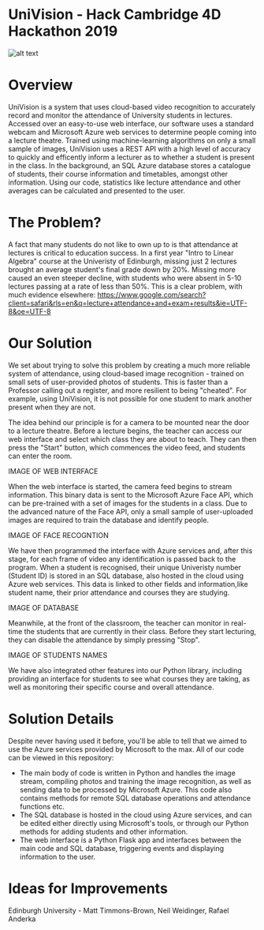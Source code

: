 # UniVision - Hack Cambridge 4D Hackathon 2019

![alt text](https://raw.githubusercontent.com/the-raspberry-pi-guy/UniVision/master/Logo/UniVision_logo.png)

# Overview
UniVision is a system that uses cloud-based video recognition to accurately record and monitor the attendance of University students in lectures. Accessed over an easy-to-use web interface, our software uses a standard webcam and Microsoft Azure web services to determine people coming into a lecture theatre. Trained using machine-learning algorithms on only a small sample of images, UniVision uses a REST API with a high level of accuracy to quickly and efficently inform a lecturer as to whether a student is present in the class. In the background, an SQL Azure database stores a catalogue of students, their course information and timetables, amongst other information. Using our code, statistics like lecture attendance and other averages can be calculated and presented to the user.

# The Problem?
A fact that many students do not like to own up to is that attendance at lectures is critical to education success. In a first year "Intro to Linear Algebra" course at the Univeristy of Edinburgh, missing just 2 lectures brought an average student's final grade down by 20%. Missing more caused an even steeper decline, with students who were absent in 5-10 lectures passing at a rate of less than 50%. This is a clear problem, with much evidence elsewhere: https://www.google.com/search?client=safari&rls=en&q=lecture+attendance+and+exam+results&ie=UTF-8&oe=UTF-8

# Our Solution
We set about trying to solve this problem by creating a much more reliable system of attendance, using cloud-based image recognition - trained on small sets of user-provided photos of students. This is faster than a Professor calling out a register, and more resilient to being "cheated". For example, using UniVision, it is not possible for one student to mark another present when they are not.

The idea behind our principle is for a camera to be mounted near the door to a lecture theatre. Before a lecture begins, the teacher can access our web interface and select which class they are about to teach. They can then press the "Start" button, which commences the video feed, and students can enter the room.

IMAGE OF WEB INTERFACE

When the web interface is started, the camera feed begins to stream information. This binary data is sent to the Microsoft Azure Face API, which can be pre-trained with a set of images for the students in a class. Due to the advanced nature of the Face API, only a small sample of user-uploaded images are required to train the database and identify people.

IMAGE OF FACE RECOGNTION

We have then programmed the interface with Azure services and, after this stage, for each frame of video any identification is passed back to the program. When a student is recognised, their unique Univeristy number (Student ID) is stored in an SQL database, also hosted in the cloud using Azure web services. This data is linked to other fields and information,like student name, their prior attendance and courses they are studying.

IMAGE OF DATABASE

Meanwhile, at the front of the classroom, the teacher can monitor in real-time the students that are currently in their class. Before they start lecturing, they can disable the attendance by simply pressing "Stop".

IMAGE OF STUDENTS NAMES

We have also integrated other features into our Python library, including providing an interface for students to see what courses they are taking, as well as monitoring their specific course and overall attendance.

# Solution Details

Despite never having used it before, you'll be able to tell that we aimed to use the Azure services provided by Microsoft to the max. All of our code can be viewed in this repository:
- The main body of code is written in Python and handles the image stream, compiling photos and training the image recognition, as well as sending data to be processed by Microsoft Azure. This code also contains methods for remote SQL database operations and attendance functions etc.
- The SQL database is hosted in the cloud using Azure services, and can be edited either directly using Microsoft's tools, or through our Python methods for adding students and other information.
- The web interface is a Python Flask app and interfaces between the main code and SQL database, triggering events and displaying information to the user.

# Ideas for Improvements

Edinburgh University - Matt Timmons-Brown, Neil Weidinger, Rafael Anderka
